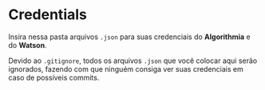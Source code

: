 # Credentials

Insira nessa pasta arquivos `.json` para suas credenciais do **Algorithmia** e do **Watson**.

Devido ao `.gitignore`, todos os arquivos `.json` que você colocar aqui serão ignorados, fazendo com que ninguém consiga ver suas credenciais em caso de possíveis commits.